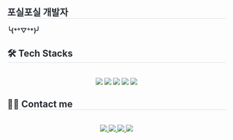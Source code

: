 <div style="text-align: left;"> 
    <h2 style="border-bottom: 1px solid #d8dee4; color: #282d33;"> 포실포실 개발자 </h2>  
    <div style="font-weight: 700; font-size: 15px; text-align: left; color: #282d33;"> ╰(*°▽°*)╯ </div> 
    </div>
    <div style="text-align: left;">
    <h2 style="border-bottom: 1px solid #d8dee4; color: #282d33;"> 🛠️ Tech Stacks </h2> <br> 
    <div  align= "center"> <img src="https://img.shields.io/badge/C-A8B9CC?style=for-the-badge&logo=C&logoColor=white">
          <img src="https://img.shields.io/badge/Notion-000000?style=for-the-badge&logo=Notion&logoColor=white">
          <img src="https://img.shields.io/badge/Java-007396?style=for-the-badge&logo=Java&logoColor=white">
          <img src="https://img.shields.io/badge/Github-181717?style=for-the-badge&logo=Github&logoColor=white">
          <img src="https://img.shields.io/badge/Discord-5865F2?style=for-the-badge&logo=Discord&logoColor=white">
          <br/></div>
    </div>
    <div style="text-align: left;">
    <h2 style="border-bottom: 1px solid #d8dee4; color: #282d33;"> 🧑‍💻 Contact me </h2> <br> 
    <div align= "center"> <a href=https://velog.io/@seollyu/posts> <img src="https://img.shields.io/badge/Velog-20C997?style=for-the-badge&logo=Velog&logoColor=white&link=https://velog.io/@seollyu/posts"> </a>
         <a href=https://www.notion.so/5408331d1bca436184f2c4270cbaee8a> <img src="https://img.shields.io/badge/Notion-000000?style=for-the-badge&logo=Notion&logoColor=white&link=https://www.notion.so/5408331d1bca436184f2c4270cbaee8a"> </a>
         <a href=mailto:iyeoseol096@gmail.com> <img src="https://img.shields.io/badge/Gmail-EA4335?style=for-the-badge&logo=Gmail&logoColor=white&link=mailto:iyeoseol096@gmail.com"> </a>
         <a href=https://www.instagram.com/yeo_seol0/> <img src="https://img.shields.io/badge/Instagram-E4405F?style=for-the-badge&logo=Instagram&logoColor=white&link=https://www.instagram.com/yeo_seol0/"> </a>
          </div>  <br> 
    <div align= "center">  </div> 
    </div>
    
